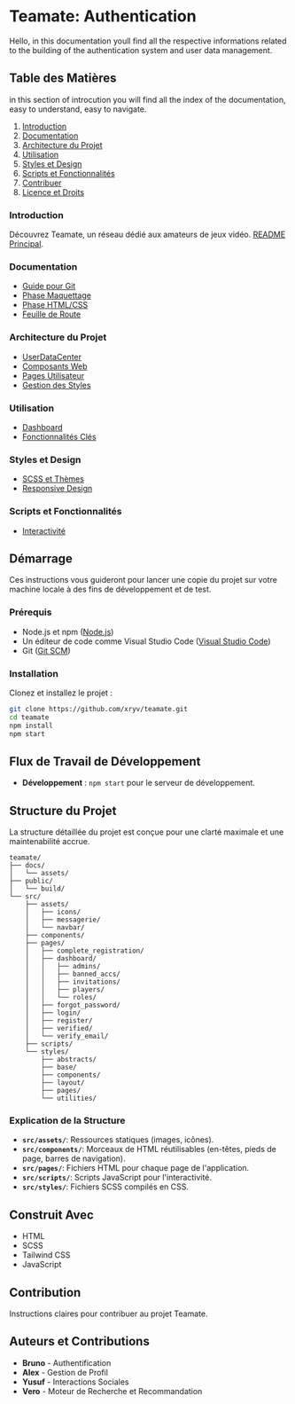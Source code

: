 # Teamate: Authentication 

Hello, in this documentation youll find all the respective informations related to the building of the authentication system and user data management.

## Table des Matières

in this section of introcution you will find all the index of the documentation, easy to understand, easy to navigate.
1. [Introduction](#introduction)
2. [Documentation](#documentation)
3. [Architecture du Projet](#architecture-du-projet)
4. [Utilisation](#utilisation)
5. [Styles et Design](#styles-et-design)
6. [Scripts et Fonctionnalités](#scripts-et-fonctionnalités)
7. [Contribuer](#contribuer)
8. [Licence et Droits](#licence-et-droits)

### Introduction
Découvrez Teamate, un réseau dédié aux amateurs de jeux vidéo. [README Principal](./README.md).

### Documentation
- [Guide pour Git](./docs/guide_git.md)
- [Phase Maquettage](./docs/maquettage.md)
- [Phase HTML/CSS](./docs/html_css.md)
- [Feuille de Route](./docs/ROADMAP.md)

### Architecture du Projet
- [UserDataCenter](./src/api/models/UserDataCenter.md)
- [Composants Web](./src/components/README.md)
- [Pages Utilisateur](./src/pages/README.md)
- [Gestion des Styles](./src/styles/README.MD)

### Utilisation
- [Dashboard](./src/pages/dashboard/README.md)
- [Fonctionnalités Clés](./src/pages/README.md)

### Styles et Design
- [SCSS et Thèmes](./src/styles/README.MD)
- [Responsive Design](./src/styles/README.MD)

### Scripts et Fonctionnalités
- [Interactivité](./src/scripts/README.md)

## Démarrage
Ces instructions vous guideront pour lancer une copie du projet sur votre machine locale à des fins de développement et de test.

### Prérequis
- Node.js et npm ([Node.js](https://nodejs.org/))
- Un éditeur de code comme Visual Studio Code ([Visual Studio Code](https://code.visualstudio.com/))
- Git ([Git SCM](https://git-scm.com/))

### Installation
Clonez et installez le projet :
```bash
git clone https://github.com/xryv/teamate.git
cd teamate
npm install
npm start
```

## Flux de Travail de Développement
- **Développement** : `npm start` pour le serveur de développement.

## Structure du Projet
La structure détaillée du projet est conçue pour une clarté maximale et une maintenabilité accrue.

```
teamate/
├── docs/
│   └── assets/
├── public/
│   └── build/
└── src/
    ├── assets/
    │   ├── icons/
    │   ├── messagerie/
    │   └── navbar/
    ├── components/
    ├── pages/
    │   ├── complete_registration/
    │   ├── dashboard/
    │   │   ├── admins/
    │   │   ├── banned_accs/
    │   │   ├── invitations/
    │   │   ├── players/
    │   │   └── roles/
    │   ├── forgot_password/
    │   ├── login/
    │   ├── register/
    │   ├── verified/
    │   └── verify_email/
    ├── scripts/
    └── styles/
        ├── abstracts/
        ├── base/
        ├── components/
        ├── layout/
        ├── pages/
        └── utilities/
```

### Explication de la Structure
- **`src/assets/`**: Ressources statiques (images, icônes).
- **`src/components/`**: Morceaux de HTML réutilisables (en-têtes, pieds de page, barres de navigation).
- **`src/pages/`**: Fichiers HTML pour chaque page de l'application.
- **`src/scripts/`**: Scripts JavaScript pour l'interactivité.
- **`src/styles/`**: Fichiers SCSS compilés en CSS.

## Construit Avec
- HTML
- SCSS
- Tailwind CSS
- JavaScript

## Contribution
Instructions claires pour contribuer au projet Teamate.

## Auteurs et Contributions
- **Bruno** - Authentification
- **Alex** - Gestion de Profil
- **Yusuf** - Interactions Sociales
- **Vero** - Moteur de Recherche et Recommandation


